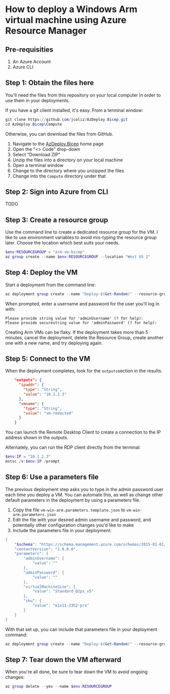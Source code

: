 # How to deploy a Windows Arm virtual machine using Azure Resource Manager

## Pre-requisities

1. An Azure Account
2. Azure CLI

## Step 1: Obtain the files here

You'll need the files from this repository on your local computer in order to use them in your deployments.

If you have a git client installed, it's easy. From a terminal window:

```powershell
git clone https://github.com/jcoliz/AzDeploy.Bicep.git
cd AzDeploy.Bicep\Compute
```

Otherwise, you can download the files from GitHub.

1. Navigate to the [AzDeploy.Bicep](https://github.com/jcoliz/AzDeploy.Bicep) home page
1. Open the "<> Code" drop-down
1. Select "Download ZIP"
1. Unzip the files into a directory on your local machine
1. Open a terminal window
1. Change to the directory where you unzipped the files
1. Change into the `Compute` directory under that

## Step 2: Sign into Azure from CLI

TODO

## Step 3: Create a resource group

Use the command line to create a dedicated resource group for the VM. I like to use environment variables to
avoid mis-typing the resource group later. Choose the location which best suits your needs.

```powershell
$env:RESOURCEGROUP = "arm-vm-bicep"
az group create --name $env:RESOURCEGROUP --location "West US 2"
```

## Step 4: Deploy the VM

Start a deployment from the command line:

```powershell
az deployment group create --name "Deploy-$(Get-Random)" --resource-group $env:RESOURCEGROUP --template-file .\vm-win-arm.bicep
```

When prompted, enter a username and password for the user you'll log in with:

```
Please provide string value for 'adminUsername' (? for help):
Please provide securestring value for 'adminPassword' (? for help):
```

Creating Arm VMs can be flaky. If the deployment takes more than 5 minutes, cancel the deployment,
delete the Resource Group, create another one with a new name, and try deploying
again.

## Step 5: Connect to the VM

When the deployment completes, look for the `outputs`section in the results.

```json
    "outputs": {
      "ipaddr": {
        "type": "String",
        "value": "10.1.2.3"
      },
      "vmname": {
        "type": "String",
        "value": "vm-redacted"
      }
    }
```

You can launch the Remote Desktop Client to create a connection to the IP address
shown in the outputs.

Alternately, you can run the RDP client directly from the terminal:

```powershell
$env:IP = "10.1.2.3"
mstsc /v:$env:IP /prompt
```

## Step 6: Use a parameters file

The previous deployment step asks you to type in the admin password user each time you deploy a VM. You can automate this,
as well as change other default parameters in the deployment by using a parameters file.

1. Copy the file `vm-win-arm.parameters.template.json` to `vm-win-arm.parameters.json`
2. Edit the file with your desired admin username and password, and potentially other configuration changes you'd like to make
3. Include the parameters file in your deployment:

``` powershell
{
    "$schema": "https://schema.management.azure.com/schemas/2015-01-01/deploymentParameters.json#",
    "contentVersion": "1.0.0.0",
    "parameters": {
        "adminUsername": {
            "value": ""
        },
        "adminPassword": {
            "value": ""
        },
        "virtualMachineSize": {
            "value": "Standard_D2ps_v5"
        },
        "sku": {
            "value": "win11-23h2-pro"
        }
    }
}
```

With that set up, you can include that parameters file in your deployment
command:

```powershell
az deployment group create --name "Deploy-$(Get-Random)" --resource-group $env:RESOURCEGROUP --template-file .\vm-win-arm.bicep --parameters .\azuredeploy.parameters.json
```

## Step 7: Tear down the VM afterward

When you're all done, be sure to tear down the VM to avoid ongoing changes:

```powershell
az group delete --yes --name $env:RESOURCEGROUP
```
